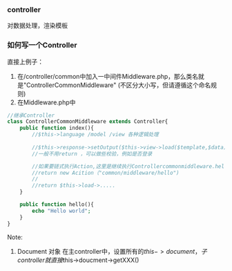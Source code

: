 ### controller
对数据处理，渲染模板

### 如何写一个Controller
直接上例子：
1. 在/controller/common中加入一中间件Middleware.php，那么类名就是"ControllerCommonMiddleware" (不区分大小写，但请遵循这个命名规则)
2. 在Middleware.php中
```php
//继承Controller
class ControllerCommonMiddleware extends Controller{
	public function index(){
        //$this->language /model /view 各种逻辑处理
        
        //$this->response->setOutput($this->view->load($template,$data))
        //一般不用return ，可以做些校验，例如是否登录

        //如果要链式执行Action,这里是继续执行Controllercommonmiddleware.hello()
        //return new Acition（"common/middleware/hello")
        //
        //return $this->load->.....
	}

    public function hello(){
        echo "Hello world";
    }
}
```

Note:  
1. Document 对象
  在主controller中，设置所有的$this->document，子controller就直接$this->doucment->getXXX()
 




